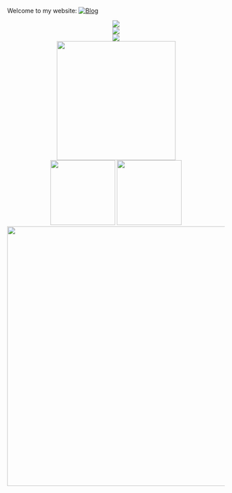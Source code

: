 Welcome to my website: [![Blog](https://img.shields.io/badge/Homepage-Peiyang_Ni-blue)](https://bonjour-npy.github.io)
<div align="center">
  <a href="https://bonjour-npy.github.io">
    <img src="https://img.shields.io/badge/Homepage-Peiyang_Ni-blue" />
  </a>
</div>
<div align="center">
  <a href="https://uestc.edu.cn">
    <img src="https://img.shields.io/badge/Postgraduate_School-UESTC-blue" />
  </a>
</div>
<div align="center">
  <a href="https://guet.edu.cn">
    <img src="https://img.shields.io/badge/Graduate_School-GUET-blue" />
  </a>
</div>

<div align="center">
  <img height=275rem src="https://github-profile-trophy.vercel.app/?username=bonjour-npy&column=5&margin-w=30&margin-h=20&theme=flat" />
</div>

<div align="center">
  <img height=150rem src="https://github-readme-stats.vercel.app/api/top-langs/?username=bonjour-npy&hide_title=true&hide_border=true&layout=compact&langs_count=6&text_color=000&icon_color=fff&bg_color=0,52fa5a,4dfcff,c64dff&theme=graywhite" />
  <img height=150rem src="https://github-readme-stats.vercel.app/api?username=bonjour-npy&hide_title=true&hide_border=true&show_icons=trueline_height=21&text_color=000&icon_color=000&bg_color=0,ea6161,ffc64d,fffc4d,52fa5a&theme=graywhite" />
</div>

<div align="center">
  <img width=600rem src="https://github-readme-streak-stats.herokuapp.com/?user=bonjour-npy" />
</div>
